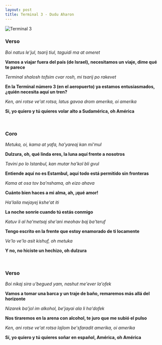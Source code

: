 ```yaml
---
layout: post
title: Terminal 3 - Dudu Aharon
---
```

      
![Terminal 3](http://img.youtube.com/vi/rANiul86eSU/0.jpg)

### Verso

*Boi natus le'jul, tsarij tiul, taguidi ma at omeret*

**Vamos a viajar fuera del país (de Israel), necesitamos un viaje, dime qué te parece**

*Terminal shalosh tofsim cvar rosh, mi tsarij po rakevet*

**En la Terminal número 3 (en el aeropuerto) ya estamos entusiasmados, ¿quién necesita aquí un tren?**

*Ken, ani rotse ve'at rotsa, latus gavoa drom amerika, oi amerika*

**Si, yo quiero y tú quieres volar alto a Sudamérica, oh América**

<br />

### Coro

*Metuka, oi, kama at yafa, ha'yareaj kan mi'mul*

**Dulzura, oh, qué linda eres, la luna aquí frente a nosotros**

*Tavini po lo Istanbul, kan mutar ha'kol bli gvul*

**Entiende aquí no es Estambul, aquí todo está permitido sin fronteras**

*Kama at osa tov ba'nshama, ah eizo ahava*

**Cuánto bien haces a mi alma, ah, ¡qué amor!**

*Ha'laila mejayej kshe'at iti*

**La noche sonríe cuando tú estás conmigo**

*Katuv li al ha'metsaj she'ani meohav baj ba'teruf* 

**Tengo escrito en la frente que estoy enamorado de ti locamente**

*Ve'lo ve'lo asit kishuf, oh metuka*

**Y no, no hiciste un hechizo, oh dulzura**

<br />

### Verso

*Boi nikaj sira u'begued yam, nashut me'ever la'ofek*

**Vamos a tomar una barca y un traje de baño, remaremos más allá del horizonte**

*Nizarek ba'jol im alkohol, be'jayai ala li ha'dofek*

**Nos tiraremos en la arena con alcohol, te juro que me subió el pulso**

*Ken, ani rotse ve'at rotsa lajlom be'sfaradit amerika, oi amerika*

**Sí, yo quiero y tú quieres soñar en español, América, oh América**
